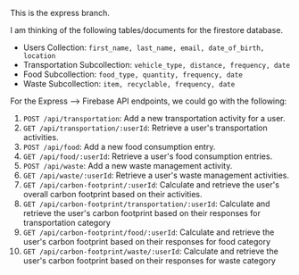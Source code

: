 This is the express branch.

I am thinking of the following tables/documents for the firestore database.

- Users Collection: `first_name, last_name, email, date_of_birth, location`
- Transportation Subcollection: `vehicle_type, distance, frequency, date`
- Food Subcollection: `food_type, quantity, frequency, date`
- Waste Subcollection: `item, recyclable, frequency, date`

For the Express --> Firebase API endpoints, we could go with the following:
1. `POST /api/transportation`: Add a new transportation activity for a user.
2. `GET /api/transportation/:userId`: Retrieve a user's transportation activities.
3. `POST /api/food`: Add a new food consumption entry.
4. `GET /api/food/:userId`: Retrieve a user's food consumption entries.
5. `POST /api/waste`: Add a new waste management activity.
6. `GET /api/waste/:userId`: Retrieve a user's waste management activities.
7. `GET /api/carbon-footprint/:userId`: Calculate and retrieve the user's overall carbon footprint based on their activities.
8. `GET /api/carbon-footprint/transportation/:userId`: Calculate and retrieve the user's carbon footprint based on their responses for transportation category
9. `GET /api/carbon-footprint/food/:userId`: Calculate and retrieve the user's carbon footprint based on their responses for food category
10. `GET /api/carbon-footprint/waste/:userId`: Calculate and retrieve the user's carbon footprint based on their responses for waste category